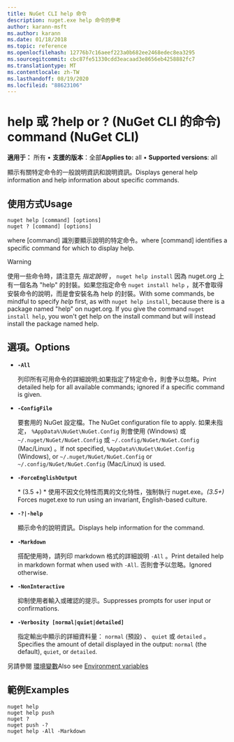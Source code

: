 ```yaml
---
title: NuGet CLI help 命令
description: nuget.exe help 命令的參考
author: karann-msft
ms.author: karann
ms.date: 01/18/2018
ms.topic: reference
ms.openlocfilehash: 12776b7c16aeef223a0b682ee2468edec8ea3295
ms.sourcegitcommit: cbc87fe51330cdd3eacaad3e8656eb4258882fc7
ms.translationtype: MT
ms.contentlocale: zh-TW
ms.lasthandoff: 08/19/2020
ms.locfileid: "88623106"
---
```

# <a name="help-or--command-nuget-cli"></a><span data-ttu-id="bbe68-103">help 或 ?</span><span class="sxs-lookup"><span data-stu-id="bbe68-103">help or ?</span></span> <span data-ttu-id="bbe68-104"> (NuGet CLI 的命令) </span><span class="sxs-lookup"><span data-stu-id="bbe68-104">command (NuGet CLI)</span></span>

<span data-ttu-id="bbe68-105">**適用于：** 所有 &bullet; **支援的版本**：全部</span><span class="sxs-lookup"><span data-stu-id="bbe68-105">**Applies to:** all &bullet; **Supported versions**: all</span></span>

<span data-ttu-id="bbe68-106">顯示有關特定命令的一般說明資訊和說明資訊。</span><span class="sxs-lookup"><span data-stu-id="bbe68-106">Displays general help information and help information about specific commands.</span></span>

## <a name="usage"></a><span data-ttu-id="bbe68-107">使用方式</span><span class="sxs-lookup"><span data-stu-id="bbe68-107">Usage</span></span>

```cli
nuget help [command] [options]
nuget ? [command] [options]
```

<span data-ttu-id="bbe68-108">where [command] 識別要顯示說明的特定命令。</span><span class="sxs-lookup"><span data-stu-id="bbe68-108">where [command] identifies a specific command for which to display help.</span></span>

> [!Warning]
> <span data-ttu-id="bbe68-109">使用一些命令時，請注意先 *指定說明* ， `nuget help install` 因為 nuget.org 上有一個名為 "help" 的封裝。如果您指定命令 `nuget install help` ，就不會取得安裝命令的說明，而是會安裝名為 help 的封裝。</span><span class="sxs-lookup"><span data-stu-id="bbe68-109">With some commands, be mindful to specify *help* first, as with `nuget help install`, because there is a package named "help" on nuget.org. If you give the command `nuget install help`, you won't get help on the install command but will instead install the package named help.</span></span>

## <a name="options"></a><span data-ttu-id="bbe68-110">選項。</span><span class="sxs-lookup"><span data-stu-id="bbe68-110">Options</span></span>

- **`-All`**

  <span data-ttu-id="bbe68-111">列印所有可用命令的詳細說明;如果指定了特定命令，則會予以忽略。</span><span class="sxs-lookup"><span data-stu-id="bbe68-111">Print detailed help for all available commands; ignored if a specific command is given.</span></span>

- **`-ConfigFile`**

  <span data-ttu-id="bbe68-112">要套用的 NuGet 設定檔。</span><span class="sxs-lookup"><span data-stu-id="bbe68-112">The NuGet configuration file to apply.</span></span> <span data-ttu-id="bbe68-113">如果未指定， `%AppData%\NuGet\NuGet.Config` 則會使用 (Windows) 或 `~/.nuget/NuGet/NuGet.Config` 或 `~/.config/NuGet/NuGet.Config` (Mac/Linux) 。</span><span class="sxs-lookup"><span data-stu-id="bbe68-113">If not specified, `%AppData%\NuGet\NuGet.Config` (Windows), or `~/.nuget/NuGet/NuGet.Config` or `~/.config/NuGet/NuGet.Config` (Mac/Linux) is used.</span></span>

- **`-ForceEnglishOutput`**

  <span data-ttu-id="bbe68-114">\* (3.5 +) \* 使用不因文化特性而異的文化特性，強制執行 nuget.exe。</span><span class="sxs-lookup"><span data-stu-id="bbe68-114">*(3.5+)* Forces nuget.exe to run using an invariant, English-based culture.</span></span>

- **`-?|-help`**

  <span data-ttu-id="bbe68-115">顯示命令的說明資訊。</span><span class="sxs-lookup"><span data-stu-id="bbe68-115">Displays help information for the command.</span></span>

- **`-Markdown`**

  <span data-ttu-id="bbe68-116">搭配使用時，請列印 markdown 格式的詳細說明 `-All` 。</span><span class="sxs-lookup"><span data-stu-id="bbe68-116">Print detailed help in markdown format when used with `-All`.</span></span> <span data-ttu-id="bbe68-117">否則會予以忽略。</span><span class="sxs-lookup"><span data-stu-id="bbe68-117">Ignored otherwise.</span></span>

- **`-NonInteractive`**

  <span data-ttu-id="bbe68-118">抑制使用者輸入或確認的提示。</span><span class="sxs-lookup"><span data-stu-id="bbe68-118">Suppresses prompts for user input or confirmations.</span></span>

- **`-Verbosity [normal|quiet|detailed]`**

  <span data-ttu-id="bbe68-119">指定輸出中顯示的詳細資料量： `normal` (預設) 、 `quiet` 或 `detailed` 。</span><span class="sxs-lookup"><span data-stu-id="bbe68-119">Specifies the amount of detail displayed in the output: `normal` (the default), `quiet`, or `detailed`.</span></span>

<span data-ttu-id="bbe68-120">另請參閱 [環境變數](cli-ref-environment-variables.md)</span><span class="sxs-lookup"><span data-stu-id="bbe68-120">Also see [Environment variables](cli-ref-environment-variables.md)</span></span>

## <a name="examples"></a><span data-ttu-id="bbe68-121">範例</span><span class="sxs-lookup"><span data-stu-id="bbe68-121">Examples</span></span>

```cli
nuget help
nuget help push
nuget ?
nuget push -?
nuget help -All -Markdown
```
